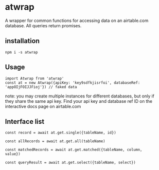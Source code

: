 # atwrap

A wrapper for common functions for accessing data on an airtable.com database.  All queries return promises.

## installation

```
npm i -s atwrap
```

## Usage

```
import Atwrap from 'atwrap'
const at = new Atwrap({apiKey: 'key9sdfkjisrfoi', databaseRef: 'appOIjFOIJJFioj'}) // faked data
```
note: you may create multiple instances for different databases, but only if they share the same api key.
Find your api key and database ref ID on the interactive docs page on airtable.com

## Interface list

```
const record = await at.get.single({tableName, id})

const allRecords = await at.get.all(tableName)

const matchedRecords = await at.get.matched({tableName, column, value})

const queryResult = await at.get.select({tableName, select})

```
